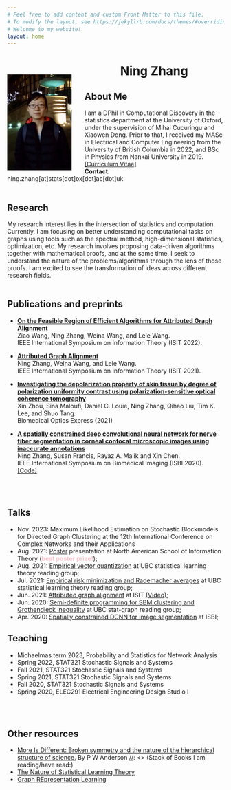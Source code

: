 ```yaml
---
# Feel free to add content and custom Front Matter to this file.
# To modify the layout, see https://jekyllrb.com/docs/themes/#overriding-theme-defaults
# Welcome to my website!
layout: home
---
```


<img style="float: left; margin-right: 30px; margin-top: 50px;" src="assets/img/profile.jpg" width="150"/>

# <center> <b>Ning Zhang</b> </center>
<!-- ### <center>Welcom to my personal webpage!</center> -->
## **About Me**
I am a DPhil in Computational Discovery in the statistics department at the University of Oxford, under the supervision of Mihai Cucuringu and Xiaowen Dong. Prior to that, I received my MASc in Electrical and Computer Engineering from the University of British Columbia in 2022, and BSc in Physics from Nankai University in 2019.
[[Curriculum Vitae]](assets/NingZhang_CV.pdf)\
**Contact**: ning.zhang[at]stats[dot]ox[dot]ac[dot]uk
<br/>
<br/>
## **Research**
My research interest lies in the intersection of statistics and computation. Currently, I am focusing on better understanding computational tasks on graphs using tools such as the spectral method, high-dimensional statistics, optimization, etc. My research involves proposing data-driven algorithms together with mathematical proofs, and at the same time, I seek to understand the nature of the problems/algorithms through the lens of those proofs. I am excited to see the transformation of ideas across different research fields.
<br/>
<br/>

## **Publications and preprints**
- **[On the Feasible Region of Efficient Algorithms for
Attributed Graph Alignment](https://arxiv.org/pdf/2201.10106.pdf)**\
Ziao Wang, Ning Zhang, Weina Wang, and Lele Wang.\
IEEE International Symposium on Information Theory (ISIT 2022).

- **[Attributed Graph Alignment](https://arxiv.org/pdf/2102.00665.pdf)**\
Ning Zhang, Weina Wang, and Lele Wang.\
IEEE International Symposium on Information Theory (ISIT 2021).
<!-- [[arXiv]] -->
<!-- <span style="color:blue"> *Our poster won the best poster prize in NASIT 2021.*</span> -->

- **[Investigating the depolarization property of skin tissue by degree of polarization uniformity contrast using polarization-sensitive optical coherence tomography](https://opg.optica.org/boe/fulltext.cfm?uri=boe-12-8-5073&id=453470)**\
Xin Zhou, Sina Maloufi, Daniel C. Louie, Ning Zhang, Qihao Liu, Tim K. Lee, and Shuo Tang.\
Biomedical Optics Express (2021) 
<!-- [[BOE]](https://opg.optica.org/boe/fulltext.cfm?uri=boe-12-8-5073&id=453470) -->

- **[A spatially constrained deep convolutional neural network for nerve fiber segmentation in corneal confocal microscopic images using inaccurate annotations](https://ieeexplore.ieee.org/stamp/stamp.jsp?arnumber=9098662)**\
Ning Zhang, Susan Francis, Rayaz A. Malik and Xin Chen.\
IEEE International Symposium on Biomedical Imaging (ISBI 2020).
[[Code]](https://github.com/XinChenNottingham/SpatiallyConstrainedDCNN)
<!-- [[Video]](assets/publication/ISBI2020.mp4) -->
<br/>
<br/>

## **Talks**
- Nov. 2023: Maximum Likelihood Estimation on Stochastic Blockmodels for Directed Graph Clustering at the 12th International Conference on Complex Networks and their Applications
- Aug. 2021: [Poster](assets/publication/NASIT2021.pdf) presentation at North American School of Information Theory (<span style="color:pink">**best poster prize!**</span>);
- Aug. 2021: [Empirical vector quantization](assets/SLT-chap10.pdf) at UBC statistical learning theory reading group; 
- Jul. 2021: [Empirical risk minimization and Rademacher averages](assets/SLT-chap6.pdf) at UBC statistical learning theory reading group; 
- Jun. 2021: [Attributed graph alignment](assets/publication/ISIT2021.pdf) at ISIT [(Video)](assets/publication/ISIT2021.mp4);
- Jun. 2020: [Semi-definite programming for SBM clustering and Grothendieck inequality](assets/2020MDS.pdf) at UBC stat-graph reading group; 
- Apr. 2020: [Spatially constrained DCNN for image segmentation](assets/publication/ISBI2020.pdf) at ISBI;

## **Teaching**
- Michaelmas term 2023, Probability and Statistics for Network Analysis
- Spring 2022, STAT321 Stochastic Signals and Systems
- Fall 2021, STAT321 Stochastic Signals and Systems
- Spring 2021, STAT321 Stochastic Signals and Systems
- Fall 2020, STAT321 Stochastic Signals and Systems
- Spring 2020, ELEC291 Electrical Engineering Design Studio I
<br/>
<br/>

## **Other resources**
[//]: <> (Things I enjoy reading regularly:)
- [More Is Different: Broken symmetry and the nature of the hierarchical structure of science.](https://www.science.org/doi/10.1126/science.177.4047.393) By P W Anderson
[//]: <> (Stack of Books I am reading/have read:)
- [The Nature of Statistical Learning Theory](https://link.springer.com/book/10.1007/978-1-4757-3264-1)
- [Graph REpresentation Learning](https://cs.mcgill.ca/~wlh/grl_book/)
